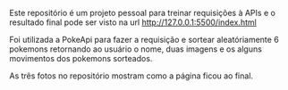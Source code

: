 Este repositório é um projeto pessoal para treinar requisições à APIs
e o resultado final pode ser visto na url http://127.0.0.1:5500/index.html

Foi utilizada a PokeApi para fazer a requisição e sortear aleatóriamente 6 pokemons retornando ao usuário o nome, duas imagens e os alguns movimentos dos pokemons sorteados.

As três fotos no repositório mostram como a página ficou ao final.  